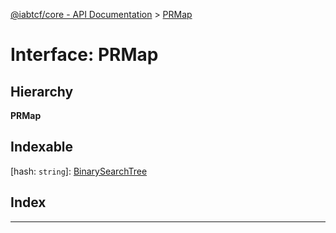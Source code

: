 [@iabtcf/core - API Documentation](../README.md) > [PRMap](../interfaces/prmap.md)

# Interface: PRMap

## Hierarchy

**PRMap**

## Indexable

\[hash: `string`\]:&nbsp;[BinarySearchTree](../classes/binarysearchtree.md)
## Index

---

